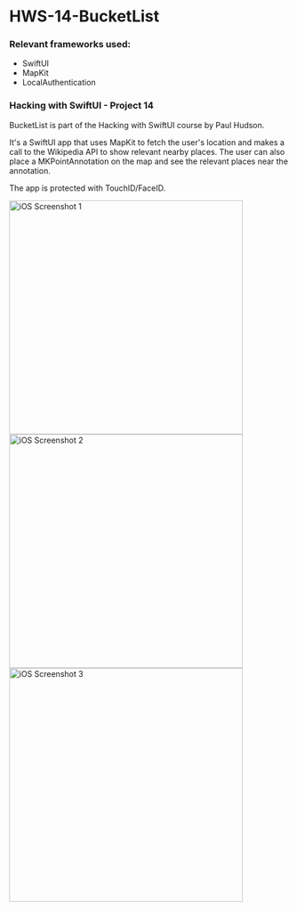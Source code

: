 # HWS-14-BucketList
### Relevant frameworks used:
* SwiftUI
* MapKit
* LocalAuthentication

### Hacking with SwiftUI - Project 14

BucketList is part of the Hacking with SwiftUI course by Paul Hudson. 

It's a SwiftUI app that uses MapKit to fetch the user's location and makes a call to the Wikipedia API to show relevant nearby places. 
The user can also place a MKPointAnnotation on the map and see the relevant places near the annotation. 

The app is protected with TouchID/FaceID.

<img width="420" alt="iOS Screenshot 1" src="https://user-images.githubusercontent.com/23018419/126508778-60d7d70d-8bf5-4170-ab98-9f12f365062e.png"> <img width="420" alt="iOS Screenshot 2" src="https://user-images.githubusercontent.com/23018419/126509249-ea60036c-07a0-445c-9426-cab794dd6b71.png"> <img width="420" alt="iOS Screenshot 3" src="https://user-images.githubusercontent.com/23018419/126509251-6efb77af-b4f0-4804-8375-58cc9eb95d9f.png">

